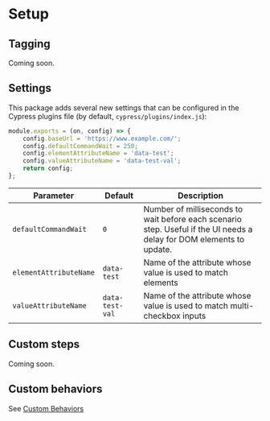 Setup
===


Tagging
---
Coming soon.


Settings
---

This package adds several new settings that can be configured in the Cypress plugins file (by default, `cypress/plugins/index.js`):
```js
module.exports = (on, config) => {
	config.baseUrl = 'https://www.example.com/';
	config.defaultCommandWait = 250;
	config.elementAttributeName = 'data-test';
	config.valueAttributeName = 'data-test-val';
	return config;
};
```

Parameter | Default | Description
--- | --- | ---
`defaultCommandWait` | `0` | Number of milliseconds to wait before each scenario step. Useful if the UI needs a delay for DOM elements to update.
`elementAttributeName` | `data-test` | Name of the attribute whose value is used to match elements
`valueAttributeName` | `data-test-val` | Name of the attribute whose value is used to match multi-checkbox inputs


Custom steps
---

Coming soon.


Custom behaviors
---

See [Custom Behaviors](docs/custom-behaviors.md)
